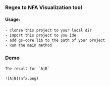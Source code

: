 ### Regex to NFA Visualization tool

#### Usage:
    - clonse this project to your local dir
	- import this project to you ide
	- add gs-core lib to the path of your project
	- Run the main method


### Demo
    
	The result for `A|B`

	![A|B](nfa.png)
    

